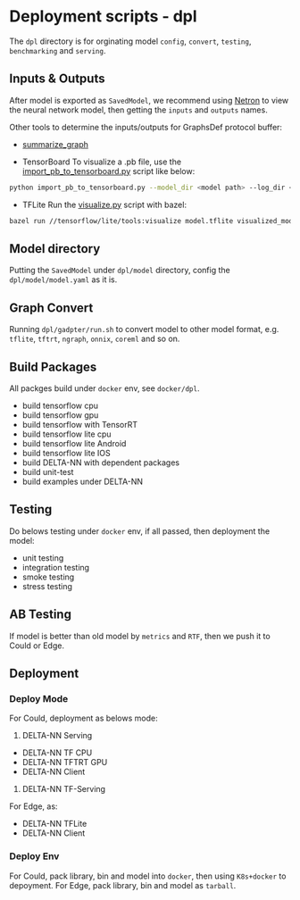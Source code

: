 # Deployment scripts - dpl
The `dpl` directory is for orginating model `config`, `convert`, `testing`, `benchmarking` and `serving`.

## Inputs & Outputs

After model is exported as `SavedModel`, we recommend using [Netron](https://github.com/lutzroeder/netron) 
to view the neural network model, then getting the `inputs` and `outputs` names. 


Other tools to determine the inputs/outputs for GraphsDef protocol buffer:
* [summarize_graph](https://github.com/tensorflow/tensorflow/blob/master/tensorflow/tools/graph_transforms/README.md#inspecting-graphs)

* TensorBoard
To visualize a .pb file, use the [import_pb_to_tensorboard.py](https://github.com/tensorflow/tensorflow/blob/master/tensorflow/python/tools/import_pb_to_tensorboard.py) script like below:

```bash
python import_pb_to_tensorboard.py --model_dir <model path> --log_dir <log dir path>
```

* TFLite
Run the [visualize.py](https://github.com/tensorflow/tensorflow/blob/master/tensorflow/lite/tools/visualize.py) script with bazel:
```bash
bazel run //tensorflow/lite/tools:visualize model.tflite visualized_model.html
```


## Model directory

Putting the `SavedModel` under `dpl/model` directory, config the `dpl/model/model.yaml` as it is.

## Graph Convert
        
Running `dpl/gadpter/run.sh` to convert model to other model format,
e.g. `tflite`, `tftrt`, `ngraph`, `onnix`, `coreml` and so on.

## Build Packages

All packges build under `docker` env, see `docker/dpl`.

* build tensorflow cpu
* build tensorflow gpu
* build tensorflow with TensorRT
* build tensorflow lite cpu
* build tensorflow lite Android 
* build tensorflow lite IOS
* build DELTA-NN with dependent packages
* build unit-test
* build examples under DELTA-NN

## Testing

Do belows testing under `docker` env, if all passed, then deployment the model:

* unit testing
* integration testing
* smoke testing
* stress testing

## AB Testing
If model is better than old model by `metrics` and `RTF`, then we push it to Could or Edge.


## Deployment

### Deploy Mode

For Could, deployment as belows mode:

1. DELTA-NN Serving
  * DELTA-NN TF CPU
  * DELTA-NN TFTRT GPU
  * DELTA-NN Client 

1. DELTA-NN TF-Serving

For Edge, as:
* DELTA-NN TFLite
* DELTA-NN Client 

### Deploy Env
For Could, pack library, bin and model into `docker`, then using `K8s+docker` to depoyment.
For Edge, pack library, bin and model as `tarball`.

